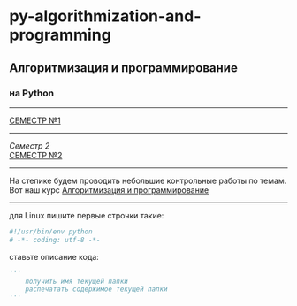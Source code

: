 # py-algorithmization-and-programming
## Алгоритмизация и программирование
### на Python

---

[СЕМЕСТР №1](https://github.com/permCoding/py-algorithmization-and-programming/tree/master/part-1)

---  

_Семестр 2_  
[СЕМЕСТР №2](https://github.com/permCoding/py-algorithmization-and-programming/tree/master/part-2)

---  

На степике будем проводить небольшие контрольные работы по темам.  
Вот наш курс [Алгоритмизация и программирование](https://stepik.org/64867/)  

---  

для Linux пишите первые строчки такие:  
```Python
#!/usr/bin/env python
# -*- coding: utf-8 -*-
```
ставьте описание кода:  
```Python
'''
    получить имя текущей папки
    распечатать содержимое текущей папки
'''
```

